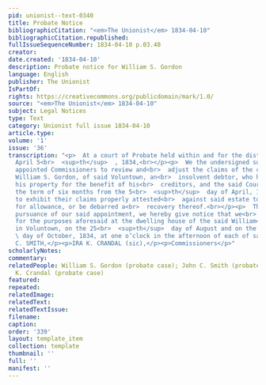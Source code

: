 ```yaml
---
pid: unionist--text-0340
title: Probate Notice
bibliographicCitation: "<em>The Unionist</em> 1834-04-10"
bibliographicCitation.republished: 
fullIssueSequenceNumber: 1834-04-10 p.03.40
creator: 
date.created: '1834-04-10'
description: Probate notice for William S. Gordon
language: English
publisher: The Unionist
IsPartOf: 
rights: https://creativecommons.org/publicdomain/mark/1.0/
source: "<em>The Unionist</em> 1834-04-10"
subject: Legal Notices
type: Text
category: Unionist full issue 1834-04-10
article.type: 
volume: '1'
issue: '36'
transcription: "<p>  At a court of Probate held within and for the district of Voluntown,
  April 5<br>  <sup>th</sup>  , 1834,<br></p><p>  We the undersigned subscribers were
  appointed Commissioners to review and<br>  adjust the claims of the creditors of
  William S. Gordon, of said Voluntown, an<br>  insolvent debtor, who has assigned
  his property for the benefit of his<br>  creditors, and the said Court having limited
  the term of six months from the 5<br>  <sup>th</sup>  day of April, 1834, to creditors
  to exhibit their claims properly attested<br>  against said estate to said commissioners
  for allowance, or be debarred a<br>  recovery thereof.<br></p><p>  Therefore, in
  pursuance of our said appointment, we hereby give notice that we<br>  will meet
  for the purposes aforesaid at the dwelling house of the said William<br>  S. Gordon,
  in Voluntown, on the 25<br>  <sup>th</sup>  day of August and on the 4<br>  <sup>th</sup>
  \ day of October, 1834, at one o’clock in the afternoon of each of said days.<br></p><p>JOHN
  C. SMITH,</p><p>IRA K. CRANDAL (sic),</p><p>Commissioners</p>"
scholarlyNotes: 
commentary: 
relatedPeople: William S. Gordon (probate case); John C. Smith (probate case); Ira
  K. Crandal (probate case)
featured: 
repeated: 
relatedImage: 
relatedText: 
relatedTextIssue: 
filename: 
caption: 
order: '339'
layout: template_item
collection: template
thumbnail: ''
full: ''
manifest: ''
---
```

